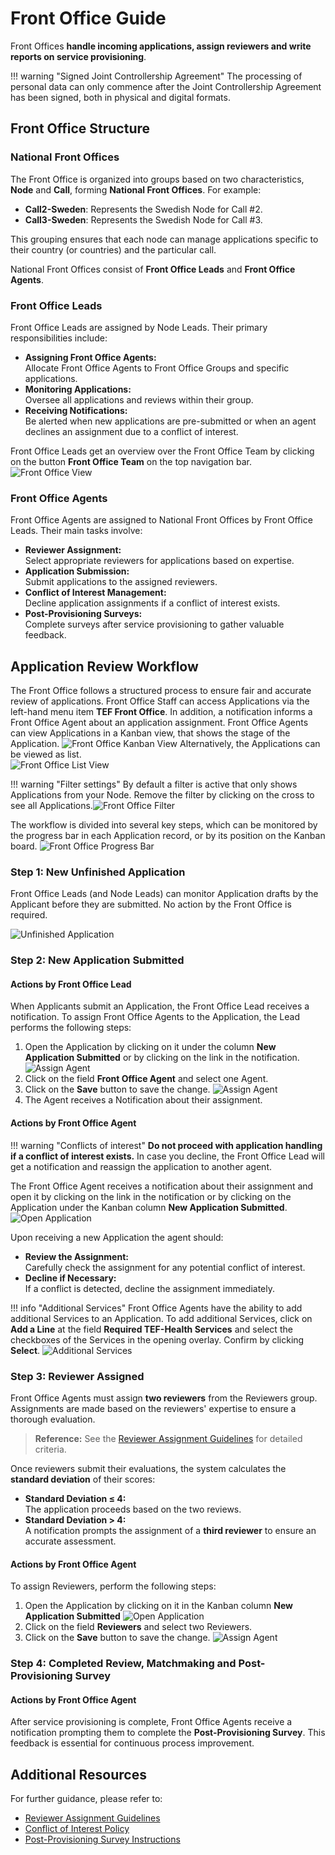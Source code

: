 # Front Office Guide

Front Offices **handle incoming applications, assign reviewers and write reports on service provisioning**.

!!! warning "Signed Joint Controllership Agreement"
    The processing of personal data can only commence after the Joint Controllership Agreement has been signed, both in physical and digital formats.

## Front Office Structure

### National Front Offices

The Front Office is organized into groups based on two characteristics, **Node** and **Call**, forming **National Front Offices**. For example:

- **Call2-Sweden**: Represents the Swedish Node for Call #2.
- **Call3-Sweden**: Represents the Swedish Node for Call #3.

This grouping ensures that each node can manage applications specific to their country (or countries) and the particular call.

National Front Offices consist of **Front Office Leads** and **Front Office Agents**.

### Front Office Leads

Front Office Leads are assigned by Node Leads. Their primary responsibilities include:

- **Assigning Front Office Agents:**  
  Allocate Front Office Agents to Front Office Groups and specific applications.
- **Monitoring Applications:**  
  Oversee all applications and reviews within their group.
- **Receiving Notifications:**  
  Be alerted when new applications are pre-submitted or when an agent declines an assignment due to a conflict of interest.
  
Front Office Leads get an overview over the Front Office Team by clicking on the button **Front Office Team** on the top navigation bar.
![Front Office View](img/front-office-lead-view.png)


### Front Office Agents

Front Office Agents are assigned to National Front Offices by Front Office Leads. Their main tasks involve:

- **Reviewer Assignment:**  
  Select appropriate reviewers for applications based on expertise.
- **Application Submission:**  
  Submit applications to the assigned reviewers.
- **Conflict of Interest Management:**  
  Decline application assignments if a conflict of interest exists.
- **Post-Provisioning Surveys:**  
  Complete surveys after service provisioning to gather valuable feedback.


## Application Review Workflow

The Front Office follows a structured process to ensure fair and accurate review of applications. Front Office Staff can access Applications via the left-hand menu item **TEF Front Office**. In addition, a notification informs a Front Office Agent about an application assignment. Front Office Agents can view Applications in a Kanban view, that shows the stage of the Application. 
![Front Office Kanban View](img/front-office-kanban-view.png)
Alternatively, the Applications can be viewed as list.  
![Front Office List View](img/front-office-list-view.png)
    
!!! warning "Filter settings"
    By default a filter is active that only shows Applications from your Node. Remove the filter by clicking on the cross to see all Applications.![Front Office Filter](img/front-office-filter.png)

The workflow is divided into several key steps, which can be monitored by the progress bar in each Application record, or by its position on the Kanban board.
![Front Office Progress Bar](img/front-office-progress-bar.png)

### Step 1: New Unfinished Application 

Front Office Leads (and Node Leads) can monitor Application drafts by the Applicant before they are submitted. No action by the Front Office is required.

![Unfinished Application](img/front-office-unfinished.png)

### Step 2: New Application Submitted

#### Actions by Front Office Lead

When Applicants submit an Application, the Front Office Lead receives a notification. To assign Front Office Agents to the Application, the Lead performs the following steps:

1. Open the Application by clicking on it under the column **New Application Submitted** or by clicking on the link in the notification. ![Assign Agent](img/front-office-assign-agent.png)
2. Click on the field **Front Office Agent** and select one Agent. 
3. Click on the **Save** button to save the change. ![Assign Agent](img/front-office-assign-agent-2.png)
4. The Agent receives a Notification about their assignment.


#### Actions by Front Office Agent

!!! warning "Conflicts of interest"
    **Do not proceed with application handling if a conflict of interest exists.** In case you decline, the Front Office Lead will get a notification and reassign the application to another agent.

The Front Office Agent receives a notification about their assignment and open it by clicking on the link in the notification or by clicking on the Application under the Kanban column **New Application Submitted**.
![Open Application](img/front-office-agent-open-application.png)

Upon receiving a new Application the agent should:

- **Review the Assignment:**  
  Carefully check the assignment for any potential conflict of interest.
- **Decline if Necessary:**  
  If a conflict is detected, decline the assignment immediately.
  

!!! info "Additional Services"
    Front Office Agents have the ability to add additional Services to an Application. To add additional Services, click on **Add a Line** at the field **Required TEF-Health Services** and select the checkboxes of the Services in the opening overlay. Confirm by clicking **Select**. ![Additional Services](img/front-office-additional-services.png)



### Step 3: Reviewer Assigned

Front Office Agents must assign **two reviewers** from the Reviewers group.  
Assignments are made based on the reviewers' expertise to ensure a thorough evaluation.

> **Reference:** See the [Reviewer Assignment Guidelines](#) for detailed criteria.

Once reviewers submit their evaluations, the system calculates the **standard deviation** of their scores:

- **Standard Deviation ≤ 4:**  
  The application proceeds based on the two reviews.
- **Standard Deviation > 4:**  
  A notification prompts the assignment of a **third reviewer** to ensure an accurate assessment.
  
#### Actions by Front Office Agent

To assign Reviewers, perform the following steps:

1. Open the Application by clicking on it in the Kanban column **New Application Submitted** ![Open Application](img/front-office-agent-open-application.png)  
2. Click on the field **Reviewers** and select two Reviewers. 
3. Click on the **Save** button to save the change. ![Assign Agent](img/front-office-agent-assign-reviewers.png)

### Step 4: Completed Review, Matchmaking and Post-Provisioning Survey

#### Actions by Front Office Agent

After service provisioning is complete, Front Office Agents receive a notification prompting them to complete the **Post-Provisioning Survey**. This feedback is essential for continuous process improvement.

## Additional Resources

For further guidance, please refer to:

- [Reviewer Assignment Guidelines](#)
- [Conflict of Interest Policy](#)
- [Post-Provisioning Survey Instructions](#)

